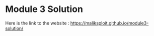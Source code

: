 # Module 3 Solution
Here is the link to the website : https://maliksploit.github.io/module3-solution/
